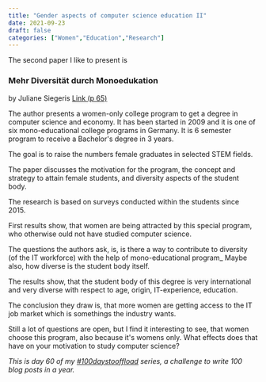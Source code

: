 ```yaml
---
title: "Gender aspects of computer science education II"
date: 2021-09-23
draft: false
categories: ["Women","Education","Research"]
---
```

The second paper I like to present is

### Mehr Diversität durch Monoedukation

by Juliane Siegeris [Link (p 65)](https://delfi-tagung.de/fileadmin/TG/DELFI/HDI_2021/5410_HDI-Tagungsband_-_Broschuere_-_L11_so.pdf)

The author presents a women-only college program to get a degree in computer science and economy. It has been started in 2009 and it is one of six mono-educational college programs in Germany. It is 6 semester program to receive a Bachelor's degree in 3 years.

The goal is to raise the numbers female graduates in selected STEM fields.

The paper discusses the motivation for the program, the concept and strategy to attain female students, and diversity aspects of the student body.

The research is based on surveys conducted within the students since 2015.

First results show, that women are being attracted by this special program, who otherwise ould not have studied computer science.

The questions the authors ask, is, is there a way to contribute to diversity (of the IT workforce) with the help of mono-educational program_ Maybe also, how diverse is the student body itself.

The results show, that the student body of this degree is very international and very diverse with respect to age, origin, IT-experience, education.

The conclusion they draw is, that more women are getting access to the IT job market which is somethings the industry wants.

Still a lot of questions are open, but I find it interesting to see, that women choose this program, also because it's womens only. What effects does that have on your motivation to study computer science?

_This is day 60 of my [#100daystooffload](https://100daystooffload.com/) series, a challenge to write 100 blog posts in a year._
